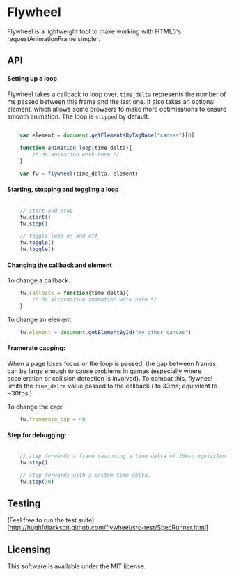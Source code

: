 # Flywheel

Flywheel is a lightweight tool to make working with HTML5's requestAnimationFrame simpler.

## API

#### Setting up a loop

Flywheel takes a callback to loop over.  `time_delta` represents the number of ms passed between this frame and the last one.  It also takes an optional element, which allows some browsers to make more optimisations to ensure smooth animation.  The loop is `stopped` by default.

```javascript
    
    var element = document.getElementsByTagName("canvas")[0]

    function animation_loop(time_delta){
        /* do animation work here */
    }

    var fw = flywheel(time_delta, element)
```


#### Starting, stopping and toggling a loop

```javascript
    
    // start and stop 
    fw.start()
    fw.stop()

    // toggle loop on and off
    fw.toggle()
    fw.toggle()
```


#### Changing the callback and element

To change a callback:

```javascript
    fw.callback = function(time_delta){
        /* do alternative animation work here */
    }
```

To change an element:

```javascript
    fw.element = document.getElementById("my_other_canvas")
```


#### Framerate capping:

When a page loses focus or the loop is paused, the gap between frames can be large enough to cause problems in games (especially where acceleration or collision detection is involved).  To combat this, flywheel limits the `time_delta` value passed to the callback ( to 33ms; equivilent to ~30fps ).

To change the cap:

```javascript
    fw.framerate_cap = 40
```


#### Step for debugging:

```javascript

    // step forwards a frame (assuming a time delta of 16ms; equivilent to ~60fps)
    fw.step()

    // step forwards with a custom time delta.
    fw.step(30)
```


## Testing

(Feel free to run the test suite)[http://hughfdjackson.github.com/flywheel/src-test/SpecRunner.html]

## Licensing

This software is available under the MIT license.
